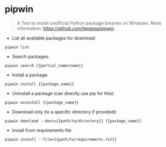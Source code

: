 # pipwin

> A Tool to install unofficial Python package binaries on Windows.
> More information: <https://github.com/lepisma/pipwin>.

- List all available packages for download:

`pipwin list`

- Search packages:

`pipwin search {{partial_name/name}}`

- Install a package:

`pipwin install {{package_name}}`

- Uninstall a package (can directly use pip for this):

`pipwin uninstall {{package_name}}`

- Download only (to a specific directory if provided):

`pipwin download --dest={{path/to/directory}} {{package_name}}`

- Install from requirements file:

`pipwin install --file={{path/to/requirements.txt}}`

